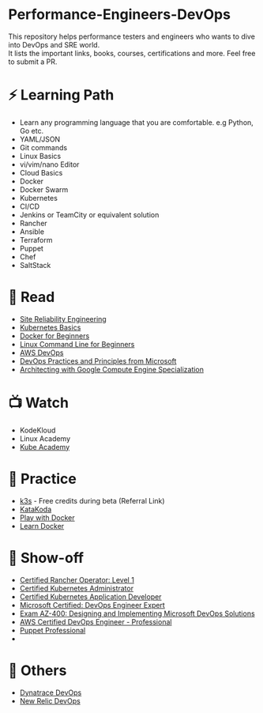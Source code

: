 # Performance-Engineers-DevOps

This repository helps performance testers and engineers who wants to dive into DevOps and SRE world.  
It lists the important links, books, courses, certifications and more. Feel free to submit a PR.

# ⚡ Learning Path 

* Learn any programming language that you are comfortable. e.g Python, Go etc.
* YAML/JSON
* Git commands
* Linux Basics
* vi/vim/nano Editor
* Cloud Basics
* Docker
* Docker Swarm
* Kubernetes
* CI/CD
* Jenkins or TeamCity or equivalent solution
* Rancher
* Ansible
* Terraform
* Puppet
* Chef
* SaltStack


# 📖 Read 

* [Site Reliability Engineering](https://landing.google.com/sre/)
* [Kubernetes Basics](https://kubernetes.io/docs/tutorials/kubernetes-basics/)
* [Docker for Beginners](https://docker-curriculum.com/)
* [Linux Command Line for Beginners](https://ubuntu.com/tutorials/command-line-for-beginners#1-overview)
* [AWS DevOps](https://aws.amazon.com/devops/)
* [DevOps Practices and Principles from Microsoft](https://www.edx.org/course/devops-practices-and-principles)
* [Architecting with Google Compute Engine Specialization](https://www.coursera.org/specializations/gcp-architecture?)

# 📺 Watch 

* KodeKloud
* Linux Academy
* [Kube Academy](https://kube.academy/)

# 🏑 Practice 

* [k3s](https://found.ee/InlG) - Free credits during beta (Referral Link)
* [KataKoda](https://www.katacoda.com/)
* [Play with Docker](https://labs.play-with-docker.com/)
* [Learn Docker](https://learndocker.online/)

# 🎉 Show-off 

* [Certified Rancher Operator: Level 1](https://academy.rancher.com/courses/course-v1:RANCHER+K101+2019/about)
* [Certified Kubernetes Administrator](https://training.linuxfoundation.org/certification/certified-kubernetes-administrator-cka/)
* [Certified Kubernetes Application Developer](https://training.linuxfoundation.org/certification/certified-kubernetes-application-developer-ckad/)
* [Microsoft Certified: DevOps Engineer Expert](https://docs.microsoft.com/en-us/learn/certifications/devops-engineer)
* [Exam AZ-400: Designing and Implementing Microsoft DevOps Solutions](https://docs.microsoft.com/en-us/learn/certifications/exams/az-400)
* [AWS Certified DevOps Engineer - Professional](https://aws.amazon.com/certification/certified-devops-engineer-professional/)
* [Puppet Professional](https://puppet.com/learning-training/certification/)
* 

# 📌 Others 

* [Dynatrace DevOps](https://www.dynatrace.com/resources/ebooks/what-is-devops-and-release-management/)
* [New Relic DevOps](https://newrelic.com/devops/)

